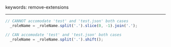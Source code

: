 keywords: remove-extensions

---

```js
// CANNOT accomodate 'test' and 'test.json' both cases
  _roleName = _roleName.split('.').slice(0, -1).join('.');

// CAN accomodate 'test' and 'test.json' both cases
  _roleName = _roleName.split('.').shift();
```